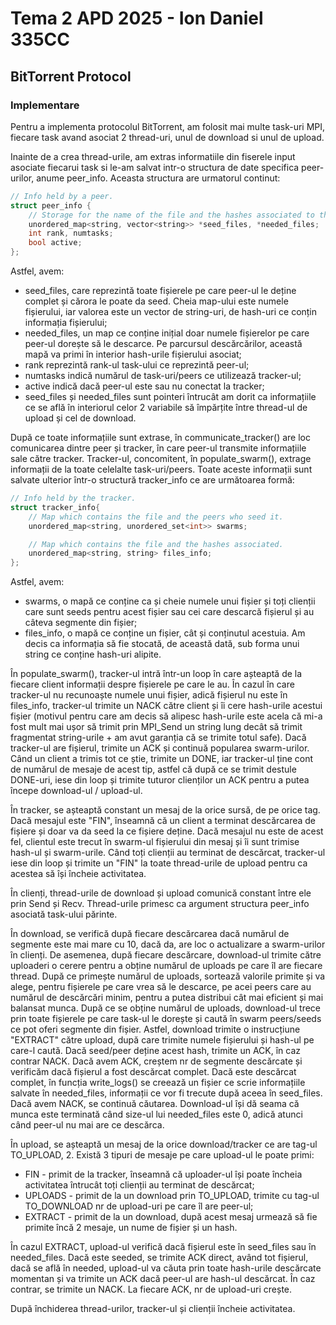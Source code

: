 # Tema 2 APD 2025 - Ion Daniel 335CC
## BitTorrent Protocol

### Implementare
Pentru a implementa protocolul BitTorrent, am folosit mai multe task-uri MPI,
fiecare task avand asociat 2 thread-uri, unul de download si unul de upload.

Inainte de a crea thread-urile, am extras informatiile din fiserele input asociate
fiecarui task si le-am salvat intr-o structura de date specifica peer-urilor, anume
peer_info. Aceasta structura are urmatorul continut:

```C++
// Info held by a peer.
struct peer_info {
    // Storage for the name of the file and the hashes associated to the file.
    unordered_map<string, vector<string>> *seed_files, *needed_files;
    int rank, numtasks;
    bool active;
};
```

Astfel, avem:
* seed_files, care reprezintă toate fișierele pe care peer-ul le deține complet și
cărora le poate da seed. Cheia map-ului este numele fișierului, iar valorea este
un vector de string-uri, de hash-uri ce conțin informația fișierului;
* needed_files, un map ce conține inițial doar numele fișierelor pe care peer-ul
dorește să le descarce. Pe parcursul descărcărilor, această mapă va primi în
interior hash-urile fișierului asociat;
* rank reprezintă rank-ul task-ului ce reprezintă peer-ul;
* numtasks indică numărul de task-uri/peers ce utilizează tracker-ul;
* active indică dacă peer-ul este sau nu conectat la tracker;
* seed_files și needed_files sunt pointeri întrucât am dorit ca informațiile ce se află
în interiorul celor 2 variabile să împărțite între thread-ul de upload și cel de download.

După ce toate informațiile sunt extrase, în communicate_tracker() are loc comunicarea dintre
peer și tracker, în care peer-ul transmite informațiile sale către tracker. Tracker-ul,
concomitent, în populate_swarm(), extrage informații de la toate celelalte task-uri/peers.
Toate aceste informații sunt salvate ulterior într-o structură tracker_info ce are
următoarea formă:

```C++
// Info held by the tracker.
struct tracker_info{
    // Map which contains the file and the peers who seed it.
    unordered_map<string, unordered_set<int>> swarms;

    // Map which contains the file and the hashes associated.
    unordered_map<string, string> files_info;
};
```

Astfel, avem:
* swarms, o mapă ce conține ca și cheie numele unui fișier și toți clienții care sunt
seeds pentru acest fișier sau cei care descarcă fișierul și au câteva segmente din fișier;
* files_info, o mapă ce conține un fișier, cât și conținutul acestuia. Am decis ca
informația să fie stocată, de această dată, sub forma unui string ce conține hash-uri
alipite.

În populate_swarm(), tracker-ul intră într-un loop în care așteaptă de la fiecare client
informații despre fișierele pe care le au. În cazul în care tracker-ul nu recunoaște
numele unui fișier, adică fișierul nu este în files_info, tracker-ul trimite un NACK către
client și îi cere hash-urile acestui fișier (motivul pentru care am decis să alipesc
hash-urile este acela că mi-a fost mult mai ușor să trimit prin MPI_Send un string lung
decât să trimit fragmentat string-urile + am avut garanția că se trimite totul safe). Dacă
tracker-ul are fișierul, trimite un ACK și continuă popularea swarm-urilor. Când un client
a trimis tot ce știe, trimite un DONE, iar tracker-ul ține cont de numărul de mesaje de
acest tip, astfel că după ce se trimit destule DONE-uri, iese din loop și trimite tuturor
clienților un ACK pentru a putea începe download-ul / upload-ul.

În tracker, se așteaptă constant un mesaj de la orice sursă, de pe orice tag. Dacă mesajul
este "FIN", înseamnă că un client a terminat descărcarea de fișiere și doar va da seed la
ce fișiere deține. Dacă mesajul nu este de acest fel, clientul este trecut în swarm-ul
fișierului din mesaj și îi sunt trimise hash-ul și swarm-urile. Când toți clienții au
terminat de descărcat, tracker-ul iese din loop și trimite un "FIN" la toate thread-urile
de upload pentru ca acestea să își încheie activitatea.

În clienți, thread-urile de download și upload comunică constant între ele prin Send și
Recv. Thread-urile primesc ca argument structura peer_info asociată task-ului părinte.

În download, se verifică după fiecare descărcarea dacă numărul de segmente este mai mare cu
10, dacă da, are loc o actualizare a swarm-urilor în clienți. De asemenea, după fiecare
descărcare, download-ul trimite către uploaderi o cerere pentru a obține numărul de
uploads pe care îl are fiecare thread. După ce primește numărul de uploads, sortează valorile
primite și va alege, pentru fișierele pe care vrea să le descarce, pe acei peers care au numărul
de descărcări minim, pentru a putea distribui cât mai eficient și mai balansat munca. După
ce se obține numărul de uploads, download-ul trece prin toate fișierele pe care task-ul
le dorește și caută în swarm peers/seeds ce pot oferi segmente din fișier. Astfel,
download trimite o instrucțiune "EXTRACT" către upload, după care trimite numele fișierului
și hash-ul pe care-l caută. Dacă seed/peer deține acest hash, trimite un ACK, în caz contrar
NACK. Dacă avem ACK, creștem nr de segmente descărcate și verificăm dacă fișierul a fost
descărcat complet. Dacă este descărcat complet, în funcția write_logs() se creează un fișier
ce scrie informațiile salvate în needed_files, informații ce vor fi trecute după aceea în
seed_files. Dacă avem NACK, se continuă căutarea. Download-ul își dă seama că munca este
terminată când size-ul lui needed_files este 0, adică atunci când peer-ul nu mai are ce
descărca.

În upload, se așteaptă un mesaj de la orice download/tracker ce are tag-ul TO_UPLOAD, 2.
Există 3 tipuri de mesaje pe care upload-ul le poate primi:
* FIN - primit de la tracker, înseamnă că uploader-ul își poate încheia activitatea întrucât
toți clienții au terminat de descărcat;
* UPLOADS - primit de la un download prin TO_UPLOAD, trimite cu tag-ul TO_DOWNLOAD nr
de upload-uri pe care îl are peer-ul;
* EXTRACT - primit de la un download, după acest mesaj urmează să fie primite încă 2 mesaje,
un nume de fișier și un hash.

În cazul EXTRACT, upload-ul verifică dacă fișierul este în seed_files sau în needed_files.
Dacă este seeded, se trimite ACK direct, având tot fișierul, dacă se află în needed,
upload-ul va căuta prin toate hash-urile descărcate momentan și va trimite un ACK dacă 
peer-ul are hash-ul descărcat. În caz contrar, se trimite un NACK. La fiecare ACK, nr
de upload-uri crește.

După închiderea thread-urilor, tracker-ul și clienții încheie activitatea.